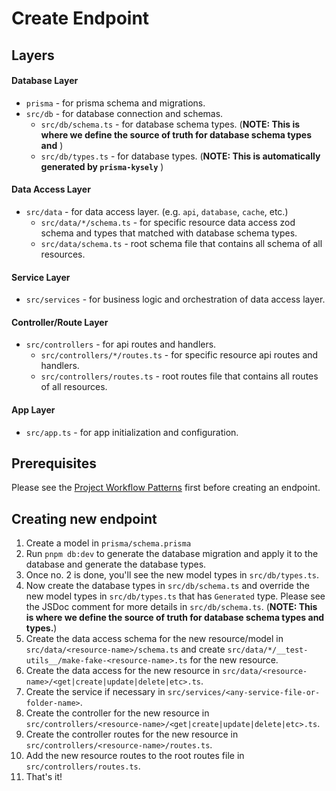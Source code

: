 # Create Endpoint

## Layers

####  Database Layer
- `prisma` - for prisma schema and migrations.
- `src/db` - for database connection and schemas.
  - `src/db/schema.ts` - for database schema types. (**NOTE: This is where we define the source of truth for database schema types and** )
  - `src/db/types.ts` - for database types. (**NOTE: This is automatically generated by `prisma-kysely`** )

#### Data Access Layer
- `src/data` - for data access layer. (e.g. `api`, `database`, `cache`, etc.)
  - `src/data/*/schema.ts` - for specific resource data access zod schema and types that matched with database schema types.
  - `src/data/schema.ts` - root schema file that contains all schema of all resources.
  
#### Service Layer
- `src/services` - for business logic and orchestration of data access layer.

#### Controller/Route Layer
- `src/controllers` - for api routes and handlers.
  - `src/controllers/*/routes.ts` - for specific resource api routes and handlers.
  - `src/controllers/routes.ts` - root routes file that contains all routes of all resources.

#### App Layer
- `src/app.ts` - for app initialization and configuration.

## Prerequisites

Please see the [Project Workflow Patterns](README.project-structure.md#project-workflow-patterns) first before creating an endpoint.

## Creating new endpoint

1. Create a model in `prisma/schema.prisma`
2. Run `pnpm db:dev` to generate the database migration and apply it to the database and generate the database types.
3. Once no. 2 is done, you'll see the new model types in `src/db/types.ts`.
4. Now create the database types in `src/db/schema.ts` and override the new model types in `src/db/types.ts` that has `Generated` type. Please see the JSDoc comment for more details in `src/db/schema.ts`. (**NOTE: This is where we define the source of truth for database schema types and types.**)
5. Create the data access schema for the new resource/model in `src/data/<resource-name>/schema.ts` and create `src/data/*/__test-utils__/make-fake-<resource-name>.ts` for the new resource.
6. Create the data access for the new resource in `src/data/<resource-name>/<get|create|update|delete|etc>.ts`.
7. Create the service if necessary in `src/services/<any-service-file-or-folder-name>`.
8. Create the controller for the new resource in `src/controllers/<resource-name>/<get|create|update|delete|etc>.ts`.
9. Create the controller routes for the new resource in `src/controllers/<resource-name>/routes.ts`.
10. Add the new resource routes to the root routes file in `src/controllers/routes.ts`.
11. That's it!